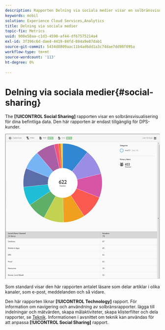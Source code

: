 ```yaml
---
description: Rapporten Delning via sociala medier visar en solbränsvisualisering för dina befintliga data. Den här rapporten är endast tillgänglig för kunder som har Digital Publishing Suites (DPS).
keywords: mobil
solution: Experience Cloud Services,Analytics
title: Delning via sociala medier
topic-fix: Metrics
uuid: 900e58aa-c1d3-4590-af44-df67575214a4
exl-id: 3f396c6d-dae4-4419-84fd-884a9e87dab1
source-git-commit: 5434d8809aac11b4ad6dd1a3c74dae7dd98f095a
workflow-type: tm+mt
source-wordcount: '113'
ht-degree: 0%

---
```


# Delning via sociala medier{#social-sharing}

The **[!UICONTROL Social Sharing]** rapporten visar en solbränsvisualisering för dina befintliga data. Den här rapporten är endast tillgänglig för DPS-kunder.

![](assets/dps_social_share.png)

Som standard visar den här rapporten antalet läsare som delar artiklar i olika kanaler, som e-post, meddelanden och så vidare.

Den här rapporten liknar **[!UICONTROL Technology]** rapport. För information om navigering och användning av solbränsrapporter. lägga till indelningar och mätvärden, skapa målaktiviteter, skapa klisterfilter och dela rapporter, se [Teknik](/help/using/usage/reports-technology.md). Informationen i avsnittet om teknik kan användas för att anpassa **[!UICONTROL Social Sharing]** rapport.
